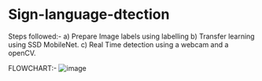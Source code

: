 # Sign-language-dtection
Steps followed:-
a) Prepare Image labels using labelling 
b) Transfer learning using SSD MobileNet.
c) Real Time detection using a webcam and a openCV.

FLOWCHART:-
![image](https://github.com/user-attachments/assets/3b9b62b2-bf6c-49bb-8b1d-f6e6312b5197)

